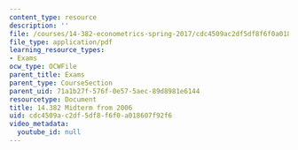 ```yaml
---
content_type: resource
description: ''
file: /courses/14-382-econometrics-spring-2017/cdc4509ac2df5df8f6f0a018607f92f6_MIT_14_382S17_midterm06.pdf
file_type: application/pdf
learning_resource_types:
- Exams
ocw_type: OCWFile
parent_title: Exams
parent_type: CourseSection
parent_uid: 71a1b27f-576f-0e57-5aec-89d8981e6144
resourcetype: Document
title: 14.382 Midterm from 2006
uid: cdc4509a-c2df-5df8-f6f0-a018607f92f6
video_metadata:
  youtube_id: null
---
```

